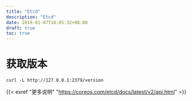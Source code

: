 ```yaml
---
title: "Etcd"
description: "Etcd"
date: 2019-01-07T16:05:32+08:00
draft: true
toc: true
---
```


# 获取版本

`curl -L http://127.0.0.1:2379/version`

{{< exref "更多说明" "https://coreos.com/etcd/docs/latest/v2/api.html" >}} 